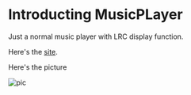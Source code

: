 # Introducting MusicPLayer

Just a normal music player with LRC display function.

Here's the [site](https://github.com/waynejhou/MusicPLayer).

Here's the picture

![pic](https://waynejhou.github.io/Img/LotOfMusicPLayer2.png)